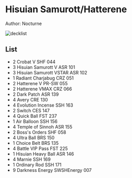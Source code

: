 # Hisuian Samurott/Hatterene

Author: Nocturne

![decklist](../../!Images/Standard/3SWSH-CRZ/.png)

## List
* 2 Crobat V SHF 044
* 3 Hisuian Samurott V ASR 101
* 3 Hisuian Samurott VSTAR ASR 102
* 1 Radiant Charjabug CRZ 051
* 2 Hatterene V PR-SW 055
* 2 Hatterene VMAX CRZ 066
* 2 Dark Patch ASR 139
* 4 Avery CRE 130
* 4 Evolution Incense SSH 163
* 2 Switch CES 147
* 4 Quick Ball FST 237
* 1 Air Balloon SSH 156
* 4 Temple of Sinnoh ASR 155
* 2 Boss's Orders SHF 058
* 4 Ultra Ball BRS 150
* 1 Choice Belt BRS 135
* 4 Battle VIP Pass FST 225
* 1 Hisuian Heavy Ball ASR 146
* 4 Marnie SSH 169
* 1 Ordinary Rod SSH 171
* 9 Darkness Energy SWSHEnergy 007
